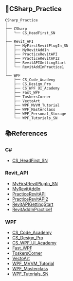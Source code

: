 ## 📁CSharp_Practice

```
CSharp_Practice  
│  
├── CSharp  
│   └── CS_HeadFirst_SN  
│  
├── Revit_API  
│   ├── MyFirstRevitPlugIn_SN  
│   ├── MyRevitAddIn  
│   ├── PracticeRevitAPI  
│   ├── PracticeRevitAPI2
│   ├── RevitAPIGettingStart  
│   └── RevitAddInPractice1  
│  
└── WPF  
    ├── CS_Code_Academy  
    ├── CS_Design_Pro  
    ├── CS_WPF_UI_Academy  
    ├── Fast_WPF  
    ├── ToskersCorner  
    ├── VectoArt  
    ├── WPF_MVVM_Tutorial  
    ├── WPF_Masterclass  
    ├── WPF_Personal_Storage  
    └── WPF_Tutorials_SN
```


## 📚References

### C#
* [CS_HeadFirst_SN](https://product.kyobobook.co.kr/detail/S000211338172)

### Revit_API
* [MyFirstRevitPlugIn_SN](https://www.autodesk.com/support/technical/article/caas/tsarticles/ts/7I2bC1zUr4VjJ3U31uM66K.html)
* [MyRevitAddIn](https://www.youtube.com/playlist?list=PLPlVTk6RNsNTWtDkAgHxZexRklLEJDK8R)
* [PracticeRevitAPI](https://www.youtube.com/@BIMCoder)
* [PracticeRevitAPI2](https://nomadcoder.tistory.com/)
* [RevitAPIGettingStart](https://www.youtube.com/playlist?list=PLlyMZ5IcKcci1TvB4qM9S8J-RKp0DhVWO)
* [RevitAddInPractice1](https://www.youtube.com/playlist?list=PLABAnZRsrrL4xoeLvEmqtayeRC5b5GuwU)

### WPF
* [CS_Code_Academy](https://www.youtube.com/@CSharpCodeAcademy)
* [CS_Design_Pro](https://www.youtube.com/@CSharpDesignPro/videos)
* [CS_WPF_UI_Academy](https://www.youtube.com/@WpfUI)
* [Fast_WPF](https://www.udemy.com/course/fast-wpf-in-c-windows-presentation-foundation-for-beginners/?couponCode=ST22FS22724)
* [ToskersCorner](https://www.youtube.com/@ToskersCorner)
* [VectoArt](https://www.youtube.com/@VectoArt)
* [WPF_MVVM_Tutorial](https://www.youtube.com/playlist?list=PLA8ZIAm2I03hS41Fy4vFpRw8AdYNBXmNm)
* [WPF_Masterclass](https://www.udemy.com/course/windows-presentation-foundation-masterclass/?couponCode=ST22FS22724)
* [WPF_Tutorials_SN](https://wpf-tutorial.com/)
